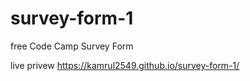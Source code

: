 # survey-form-1
free Code Camp Survey Form

live privew
https://kamrul2549.github.io/survey-form-1/
